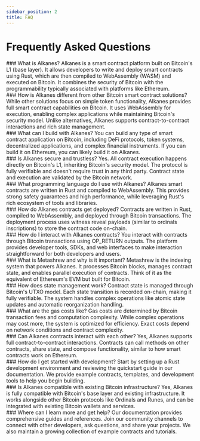 ```yaml
---
sidebar_position: 2
title: FAQ
---
```


<div className="faq-container">

# Frequently Asked Questions

<div className="faq-item">
### What is Alkanes?
Alkanes is a smart contract platform built on Bitcoin's L1 (base layer). It allows developers to write and deploy smart contracts using Rust, which are then compiled to WebAssembly (WASM) and executed on Bitcoin. It combines the security of Bitcoin with the programmability typically associated with platforms like Ethereum.
</div>

<div className="faq-item">
### How is Alkanes different from other Bitcoin smart contract solutions?
While other solutions focus on simple token functionality, Alkanes provides full smart contract capabilities on Bitcoin. It uses WebAssembly for execution, enabling complex applications while maintaining Bitcoin's security model. Unlike alternatives, Alkanes supports contract-to-contract interactions and rich state management.
</div>

<div className="faq-item">
### What can I build with Alkanes?
You can build any type of smart contract application on Bitcoin, including DeFi protocols, token systems, decentralized applications, and complex financial instruments. If you can build it on Ethereum, you can likely build it on Alkanes.
</div>

<div className="faq-item">
### Is Alkanes secure and trustless?
Yes. All contract execution happens directly on Bitcoin's L1, inheriting Bitcoin's security model. The protocol is fully verifiable and doesn't require trust in any third party. Contract state and execution are validated by the Bitcoin network.
</div>

<div className="faq-item">
### What programming language do I use with Alkanes?
Alkanes smart contracts are written in Rust and compiled to WebAssembly. This provides strong safety guarantees and high performance, while leveraging Rust's rich ecosystem of tools and libraries.
</div>

<div className="faq-item">
### How do Alkanes contracts get deployed?
Contracts are written in Rust, compiled to WebAssembly, and deployed through Bitcoin transactions. The deployment process uses witness reveal payloads (similar to ordinals inscriptions) to store the contract code on-chain.
</div>

<div className="faq-item">
### How do I interact with Alkanes contracts?
You interact with contracts through Bitcoin transactions using OP_RETURN outputs. The platform provides developer tools, SDKs, and web interfaces to make interaction straightforward for both developers and users.
</div>

<div className="faq-item">
### What is Metashrew and why is it important?
Metashrew is the indexing system that powers Alkanes. It processes Bitcoin blocks, manages contract state, and enables parallel execution of contracts. Think of it as the equivalent of Ethereum's EVM but built for Bitcoin.
</div>

<div className="faq-item">
### How does state management work?
Contract state is managed through Bitcoin's UTXO model. Each state transition is recorded on-chain, making it fully verifiable. The system handles complex operations like atomic state updates and automatic reorganization handling.
</div>

<div className="faq-item">
### What are the gas costs like?
Gas costs are determined by Bitcoin transaction fees and computation complexity. While complex operations may cost more, the system is optimized for efficiency. Exact costs depend on network conditions and contract complexity.
</div>

<div className="faq-item">
### Can Alkanes contracts interact with each other?
Yes, Alkanes supports full contract-to-contract interactions. Contracts can call methods on other contracts, share state, and compose functionality, similar to how smart contracts work on Ethereum.
</div>

<div className="faq-item">
### How do I get started with development?
Start by setting up a Rust development environment and reviewing the quickstart guide in our documentation. We provide example contracts, templates, and development tools to help you begin building.
</div>

<div className="faq-item">
### Is Alkanes compatible with existing Bitcoin infrastructure?
Yes, Alkanes is fully compatible with Bitcoin's base layer and existing infrastructure. It works alongside other Bitcoin protocols like Ordinals and Runes, and can be integrated with existing Bitcoin wallets and services.
</div>

<div className="faq-item">
### Where can I learn more and get help?
Our documentation provides comprehensive guides and references. Join our community channels to connect with other developers, ask questions, and share your projects. We also maintain a growing collection of example contracts and tutorials.
</div>

</div>

